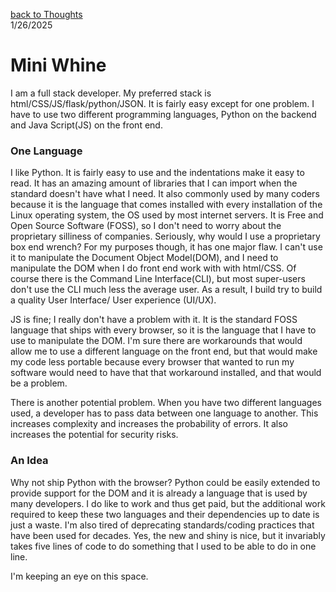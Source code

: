 [back to Thoughts](https://github.com/Marking-Time/Thoughts/tree/main)  
1/26/2025
# Mini Whine

I am a full stack developer. My preferred stack is html/CSS/JS/flask/python/JSON. It is fairly easy except for one problem.  I have to use two different programming languages, Python on the backend and Java Script(JS) on the front end.  

### One Language  

I like Python. It is fairly easy to use and the indentations make it easy to read.  It has an amazing amount of libraries that I can import when the standard doesn't have what I need. It also commonly used by many coders because it is the language that comes installed with every installation of the Linux operating system, the OS used by most internet servers. It is Free and Open Source Software (FOSS), so I don't need to worry about the proprietary silliness of companies. Seriously, why would I use a proprietary box end wrench? For my purposes though, it has one major flaw. I can't use it to manipulate the Document Object Model(DOM), and I need to manipulate the DOM when I do front end work with with html/CSS. Of course there is the Command Line Interface(CLI), but most super-users don't use the CLI much less the average user. As a result, I build try to build a quality User Interface/ User experience (UI/UX). 

JS is fine; I really don't have a problem with it. It is the standard FOSS language that ships with every browser, so it is the language that I have to use to manipulate the DOM. I'm sure there are workarounds that would allow me to use a different language on the front end, but that would make my code less portable because every browser that wanted to run my software would need to have that that workaround installed, and that would be a problem.  

There is another potential problem.  When you have two different languages used, a developer has to pass data between one language to another.  This increases complexity and increases the probability of errors. It also increases the potential for security risks.  

### An Idea

Why not ship Python with the browser? Python could be easily extended to provide support for the DOM and it is  already a language that is used by many developers. I do like to work and thus get paid, but the additional work required to keep these two languages and their dependencies up to date is just a waste.  I'm also tired of deprecating standards/coding practices that have been used for decades. Yes, the new and shiny is nice, but it invariably takes five lines of code to do something that I used to be able to do in one line.  

I'm keeping an eye on this space.